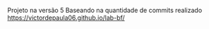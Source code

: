
Projeto na versão 5
Baseando na quantidade de commits realizado
https://victordepaula06.github.io/lab-bf/
